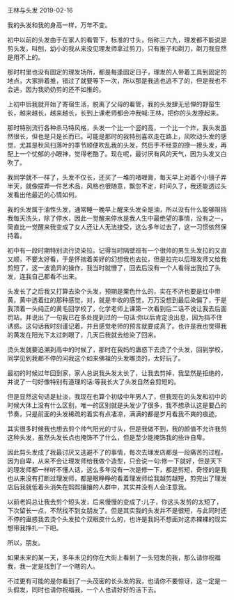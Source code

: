 王林与头发
2019-02-16

我的头发和我的身高一样，万年不变。


初中以前的头发由于在家人的看管下，标准的寸头，俗称三六九，理发都不能说是剪头发，叫刨，幼小的我从来没见理发师拿过剪刀，只有推子和剃刀，剃刀我显然是用不上的。


那时村里也没有固定的理发场所，都是每逢固定日子，理发的人带着工具到固定的地点，大家排着推，错过了就要等下一次，所以那是我逃也逃不了的，但是我也不会逃，因为我奶奶剪的还不如推的。


上初中后我就开始了寄宿生活，脱离了父母的看管，我的头发肆无忌惮的野蛮生长，越来越长，越来越长，长到上课老师都会冲我喊:王林，把你的头发撩起来。


那时特别流行各种杀马特风格，头发一个比一个竖的高，一个比一个炸，我头发虽然很长，但也是只是长而已。可能是那时的我特别喜欢走在路上，风吹动头发的感觉，尤其是秋风扫落叶的季节顺便吹乱我的头发，然后手不经意的撩一撩头发，再配上一个忧郁的小眼神，觉得老酷了。现在呢，最讨厌有风的天气，因为头发又白吹了。


我同学就不一样了，头发不仅长，还买了一堆的啫喱膏，每天早上对着个小镜子弄半天，就像摆弄一件艺术品，风格也很随意，飘忽不定，时间久了，我还能透过头发看出他最近的心情如何。


我的头发属于油性头发，通常睡一晚早上醒来头发全是油，所以没有什么能够阻挡我每天洗头，除了停水，因此一觉醒来停水是我人生中最绝望的事情，没有之一，简直比一觉醒来我变成了女人还让人无法接受，这么多年过去了，这一习惯依然保持着。


初中有一段时期特别流行烫染拉。记得当时隔壁班有一个很帅的男生头发拉的又直又顺，不要太好看，于是怀揣着美好的幻想我也去拉，但是拉完以后理发师又给我剪短了，这一波诡异的操作，我当时就懵了，回去后没有一个人看得出我拉了头发，连我自己都看不出来。


头发长了之后我又打算去染个头发，预期是栗色什么的，实在不济也要是红中带黄，黄中透着红的那种感觉，对，就是丰收的感觉，万万没想到最后染偏了，于是我顶着一头纯正的黄毛回学校了，化学老师上课第一次看到后二话不说让我去后面罚站，并说出了一句我已在多处提到过的一句话:你以后肯定没出息，因为挡不住诱惑。这句话我时刻谨记着，并且感觉老师的预言就要成真了。也许是我也觉得我的黄发在阳光下太过刺眼了，几天后我就去给染了回来。


烫头发就要追溯到高中的时候了，那时在我妈的蛊惑下去烫了个头发，回到学校，同学见到我都不停的问我这个如来佛祖的头发哪烫的，太好玩了。


最初的时候过年回到家，家人总说我头发太长了，让我去剪掉，我显然是拒绝的，并说了一句好像特别有道理的话:等我长大了头发自然会剪短的。


但是显然这句话是扯淡，我现在也算个初级中年男人了，但我现在的头发和初中的时候大体上没有什么区别，唯一的区别就是头发少了很多，我不想承认这是要凸的节奏，只是前面的头发稀疏的着实有点凄凉，满满的都是岁月看我不爽的痕迹。


其实很多时候我也想去剪个帅气阳光的寸头，但是我做不到，我的颜值不允许我剪这种头发，虽然头发长点也掩饰不了什么，但是至少能掩饰我的些许自卑。


因此剪头发成了我最讨厌又逃避不了的事情，每次去理发店都是一段痛苦的过程。因为自卑，从来不会让理发师给我做个造型，只会说一句:修一下就好，但是天下的理发师都一样听不懂人话，这么多年没有一次是修一下，都是剪短，奇怪的是我也从来没有打断过理发师，都是眼睁睁的看着理发师给我越剪越短，剪完出了理发店后我就低着头消失在熙熙攘攘的人群中，其实并没有人会注意我。


以前老妈总让我去剪个短头发，后来慢慢的变成了:儿子，你这头发剪的太短了，下次留长一点，不然找不到女朋友了。但是其实我的头发并不是很短，与此同时还不停的蛊惑我去烫个头发拉个双眼皮什么的，也许是我妈不想面对这赤裸裸的现实想带我挣扎一下吧。


所以，朋友。


如果未来的某一天，多年未见的你在大街上看到了一头短发的我，那么请你祝福我，我一定是找到了一个瞎的人。


不过更有可能的是你看到了一头茂密的长头发的我，也请你不要惊讶，这一定是一头假发，同时也请你祝福我，一个人也请好好的活下去。
